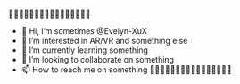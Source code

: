🥑🥑🥑🥑🥑🥑🥑🥑🥑🥑🥑🥑🥑🥑🥑🥑
- 👋 Hi, I’m sometimes @Evelyn-XuX
- 👀 I’m interested in AR/VR and something else
- 🌱 I’m currently learning something
- 💞️ I’m looking to collaborate on something
- 📫 How to reach me on something
🥑🥑🥑🥑🥑🥑🥑🥑🥑🥑🥑🥑🥑🥑🥑🥑

<!---
Evelyn-XuX/Evelyn-XuX is a ✨ special ✨ repository because its `README.md` (this file) appears on your GitHub profile.
You can click the Preview link to take a look at your changes.
--->
